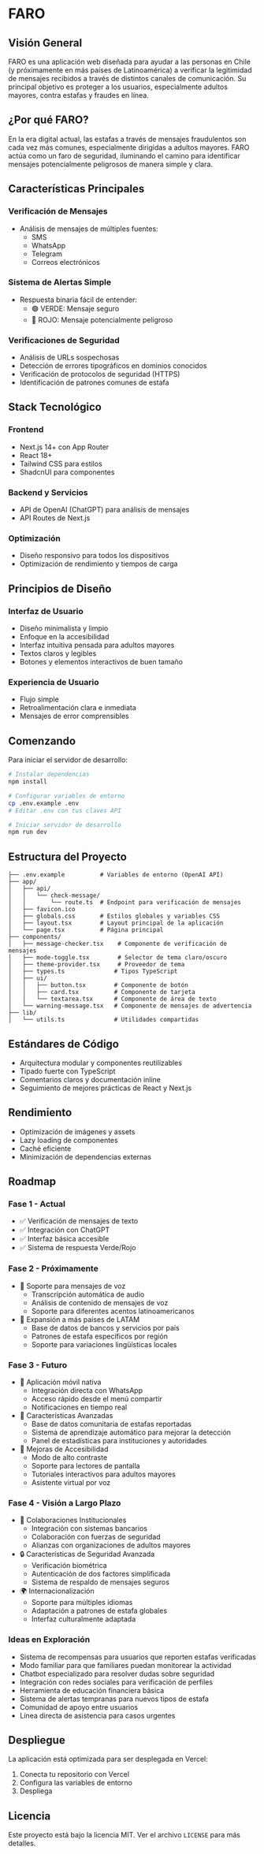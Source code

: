 # FARO

## Visión General
FARO es una aplicación web diseñada para ayudar a las personas en Chile (y próximamente en más países de Latinoamérica) a verificar la legitimidad de mensajes recibidos a través de distintos canales de comunicación. Su principal objetivo es proteger a los usuarios, especialmente adultos mayores, contra estafas y fraudes en línea.

## ¿Por qué FARO?
En la era digital actual, las estafas a través de mensajes fraudulentos son cada vez más comunes, especialmente dirigidas a adultos mayores. FARO actúa como un faro de seguridad, iluminando el camino para identificar mensajes potencialmente peligrosos de manera simple y clara.

## Características Principales

### Verificación de Mensajes
- Análisis de mensajes de múltiples fuentes:
  - SMS
  - WhatsApp
  - Telegram
  - Correos electrónicos

### Sistema de Alertas Simple
- Respuesta binaria fácil de entender:
  - 🟢 VERDE: Mensaje seguro
  - 🔴 ROJO: Mensaje potencialmente peligroso

### Verificaciones de Seguridad
- Análisis de URLs sospechosas
- Detección de errores tipográficos en dominios conocidos
- Verificación de protocolos de seguridad (HTTPS)
- Identificación de patrones comunes de estafa

## Stack Tecnológico

### Frontend
- Next.js 14+ con App Router
- React 18+
- Tailwind CSS para estilos
- ShadcnUI para componentes

### Backend y Servicios
- API de OpenAI (ChatGPT) para análisis de mensajes
- API Routes de Next.js

### Optimización
- Diseño responsivo para todos los dispositivos
- Optimización de rendimiento y tiempos de carga

## Principios de Diseño

### Interfaz de Usuario
- Diseño minimalista y limpio
- Enfoque en la accesibilidad
- Interfaz intuitiva pensada para adultos mayores
- Textos claros y legibles
- Botones y elementos interactivos de buen tamaño

### Experiencia de Usuario
- Flujo simple
- Retroalimentación clara e inmediata
- Mensajes de error comprensibles

## Comenzando

Para iniciar el servidor de desarrollo:

```bash
# Instalar dependencias
npm install

# Configurar variables de entorno
cp .env.example .env
# Editar .env con tus claves API

# Iniciar servidor de desarrollo
npm run dev
```

## Estructura del Proyecto

```
├── .env.example          # Variables de entorno (OpenAI API)
├── app/
│   ├── api/
│   │   └── check-message/
│   │       └── route.ts  # Endpoint para verificación de mensajes
│   ├── favicon.ico
│   ├── globals.css       # Estilos globales y variables CSS
│   ├── layout.tsx        # Layout principal de la aplicación
│   └── page.tsx          # Página principal
├── components/
│   ├── message-checker.tsx    # Componente de verificación de mensajes
│   ├── mode-toggle.tsx        # Selector de tema claro/oscuro
│   ├── theme-provider.tsx     # Proveedor de tema
│   ├── types.ts              # Tipos TypeScript
│   ├── ui/
│   │   ├── button.tsx        # Componente de botón
│   │   ├── card.tsx          # Componente de tarjeta
│   │   └── textarea.tsx      # Componente de área de texto
│   └── warning-message.tsx   # Componente de mensajes de advertencia
├── lib/
│   └── utils.ts              # Utilidades compartidas
```

## Estándares de Código
- Arquitectura modular y componentes reutilizables
- Tipado fuerte con TypeScript
- Comentarios claros y documentación inline
- Seguimiento de mejores prácticas de React y Next.js

## Rendimiento
- Optimización de imágenes y assets
- Lazy loading de componentes
- Caché eficiente
- Minimización de dependencias externas


## Roadmap

### Fase 1 - Actual
- ✅ Verificación de mensajes de texto
- ✅ Integración con ChatGPT
- ✅ Interfaz básica accesible
- ✅ Sistema de respuesta Verde/Rojo

### Fase 2 - Próximamente
- 🔄 Soporte para mensajes de voz
  - Transcripción automática de audio
  - Análisis de contenido de mensajes de voz
  - Soporte para diferentes acentos latinoamericanos
- 🔄 Expansión a más países de LATAM
  - Base de datos de bancos y servicios por país
  - Patrones de estafa específicos por región
  - Soporte para variaciones lingüísticas locales

### Fase 3 - Futuro
- 📱 Aplicación móvil nativa
  - Integración directa con WhatsApp
  - Acceso rápido desde el menú compartir
  - Notificaciones en tiempo real
- 🎯 Características Avanzadas
  - Base de datos comunitaria de estafas reportadas
  - Sistema de aprendizaje automático para mejorar la detección
  - Panel de estadísticas para instituciones y autoridades
- 🌟 Mejoras de Accesibilidad
  - Modo de alto contraste
  - Soporte para lectores de pantalla
  - Tutoriales interactivos para adultos mayores
  - Asistente virtual por voz

### Fase 4 - Visión a Largo Plazo
- 🤝 Colaboraciones Institucionales
  - Integración con sistemas bancarios
  - Colaboración con fuerzas de seguridad
  - Alianzas con organizaciones de adultos mayores
- 🔒 Características de Seguridad Avanzada
  - Verificación biométrica
  - Autenticación de dos factores simplificada
  - Sistema de respaldo de mensajes seguros
- 🌍 Internacionalización
  - Soporte para múltiples idiomas
  - Adaptación a patrones de estafa globales
  - Interfaz culturalmente adaptada

### Ideas en Exploración
- Sistema de recompensas para usuarios que reporten estafas verificadas
- Modo familiar para que familiares puedan monitorear la actividad
- Chatbot especializado para resolver dudas sobre seguridad
- Integración con redes sociales para verificación de perfiles
- Herramienta de educación financiera básica
- Sistema de alertas tempranas para nuevos tipos de estafa
- Comunidad de apoyo entre usuarios
- Línea directa de asistencia para casos urgentes

## Despliegue

La aplicación está optimizada para ser desplegada en Vercel:

1. Conecta tu repositorio con Vercel
2. Configura las variables de entorno
3. Despliega

## Licencia
Este proyecto está bajo la licencia MIT. Ver el archivo `LICENSE` para más detalles.